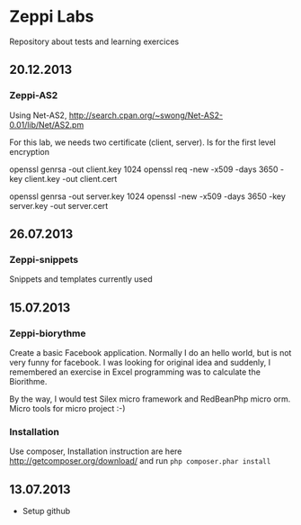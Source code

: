 Zeppi Labs
============

Repository about tests and learning exercices

## 20.12.2013

### Zeppi-AS2

Using Net-AS2, http://search.cpan.org/~swong/Net-AS2-0.01/lib/Net/AS2.pm

For this lab, we needs two certificate (client, server). Is for the first level encryption

  openssl genrsa -out client.key 1024
  openssl req -new -x509 -days 3650 -key client.key -out client.cert
 
  openssl genrsa -out server.key 1024
  openssl -new -x509 -days 3650 -key server.key -out server.cert
 
## 26.07.2013

### Zeppi-snippets

Snippets and templates currently used

## 15.07.2013

### Zeppi-biorythme

Create a basic Facebook application. Normally I do an hello world, but is not very funny for facebook. I was looking for original idea and suddenly, I remembered an exercise in Excel programming was to calculate the Biorithme.

By the way, I would test Silex micro framework and RedBeanPhp micro orm. Micro tools for micro project :-)

###  Installation

Use composer,  Installation instruction are here http://getcomposer.org/download/ and run `php composer.phar install`


## 13.07.2013

  - Setup github
